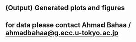 ## (Output) Generated plots and figures
## for data please contact Ahmad Bahaa / ahmadbahaa@g.ecc.u-tokyo.ac.jp
